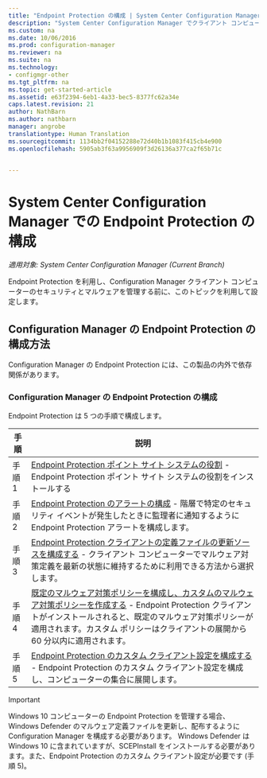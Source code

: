 ```yaml
---
title: "Endpoint Protection の構成 | System Center Configuration Manager"
description: "System Center Configuration Manager でクライアント コンピューターのセキュリティとマルウェアを管理する方法について説明します。"
ms.custom: na
ms.date: 10/06/2016
ms.prod: configuration-manager
ms.reviewer: na
ms.suite: na
ms.technology:
- configmgr-other
ms.tgt_pltfrm: na
ms.topic: get-started-article
ms.assetid: e63f2394-6eb1-4a33-bec5-8377fc62a34e
caps.latest.revision: 21
author: NathBarn
ms.author: nathbarn
manager: angrobe
translationtype: Human Translation
ms.sourcegitcommit: 1134bb2f04152288e72d40b1b1083f415cb4e900
ms.openlocfilehash: 5905ab3f63a9956909f3d26136a377ca2f65b71c


---
```

# <a name="configuring-endpoint-protection-in-system-center-configuration-manager"></a>System Center Configuration Manager での Endpoint Protection の構成

*適用対象: System Center Configuration Manager (Current Branch)*

Endpoint Protection を利用し、Configuration Manager クライアント コンピューターのセキュリティとマルウェアを管理する前に、このトピックを利用して設定します。  

## <a name="how-to-configure-endpoint-protection-in-configuration-manager"></a>Configuration Manager の Endpoint Protection の構成方法  
 Configuration Manager の Endpoint Protection には、この製品の内外で依存関係があります。  

### <a name="configure-endpoint-protection-in-configuration-manager"></a>Configuration Manager の Endpoint Protection の構成  
Endpoint Protection は 5 つの手順で構成します。

|手順|説明|
|---|----|
|手順 1|[Endpoint Protection ポイント サイト システムの役割](endpoint-protection-site-role.md) - Endpoint Protection ポイント サイト システムの役割をインストールする |
|手順 2|[Endpoint Protection のアラートの構成](endpoint-configure-alerts.md) - 階層で特定のセキュリティ イベントが発生したときに監理者に通知するように Endpoint Protection アラートを構成します。|
|手順 3 | [Endpoint Protection クライアントの定義ファイルの更新ソースを構成する](endpoint-definition-updates.md) - クライアント コンピューターでマルウェア対策定義を最新の状態に維持するために利用できる方法から選択します。|
|手順 4|[既定のマルウェア対策ポリシーを構成し、カスタムのマルウェア対策ポリシーを作成する](endpoint-antimalware-policies.md) - Endpoint Protection クライアントがインストールされると、既定のマルウェア対策ポリシーが適用されます。カスタム ポリシーはクライアントの展開から 60 分以内に適用されます。|
|手順 5|[Endpoint Protection のカスタム クライアント設定を構成する](endpoint-protection-configure-client.md) - Endpoint Protection のカスタム クライアント設定を構成し、コンピューターの集合に展開します。|

> [!IMPORTANT]  
>  Windows 10 コンピューターの Endpoint Protection を管理する場合、Windows Defender のマルウェア定義ファイルを更新し、配布するように Configuration Manager を構成する必要があります。 Windows Defender は Windows 10 に含まれていますが、SCEPInstall をインストールする必要があります。また、Endpoint Protection のカスタム クライアント設定が必要です (手順 5)。  



<!--HONumber=Nov16_HO1-->



